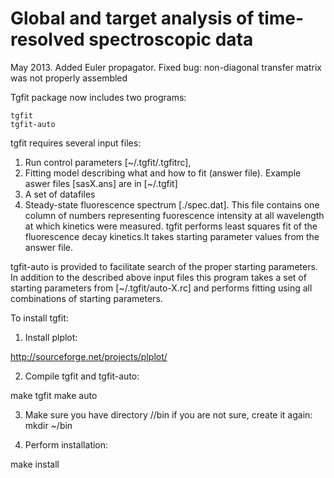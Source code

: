 # Global and target analysis of time-resolved spectroscopic data #

May 2013. 
Added Euler propagator.
Fixed bug: non-diagonal transfer matrix was not properly assembled 

Tgfit package now includes two programs:

	tgfit 
	tgfit-auto

tgfit  requires several input files:

1. Run control parameters [~/.tgfit/.tgfitrc],
2. Fitting model describing what and how to fit (answer file). 
    Example aswer files [sasX.ans] are in [~/.tgfit]
3. A set of datafiles
4. Steady-state fluorescence spectrum [./spec.dat]. This file 
   contains one column of numbers representing fuorescence intensity at all wavelength at which kinetics were measured.
tgfit performs least squares fit of the fluorescence decay kinetics.It takes starting parameter values from the answer file.

tgfit-auto is provided to facilitate search of the proper starting 
   parameters. In addition to the described above input files this 
   program takes a set of starting parameters from [~/.tgfit/auto-X.rc] 
   and performs fitting using all combinations of starting parameters.    

To install tgfit:

1. Install plplot:

http://sourceforge.net/projects/plplot/

2. Compile tgfit and tgfit-auto:

make tgfit
make auto

3. Make sure you have directory /<your-home>/bin
   if you are not sure, create it again:
      mkdir ~/bin

4. Perform installation:
   
make install
